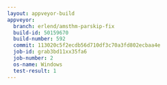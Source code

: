 ```yaml
---
layout: appveyor-build
appveyor:
  branch: erlend/amsthm-parskip-fix
  build-id: 50159670
  build-number: 592
  commit: 113020c5f2ecdb56d710df3c70a3fd802ecbaa4e
  job-id: grab3bd11xx35fa6
  job-number: 2
  os-name: Windows
  test-result: 1
---
```


